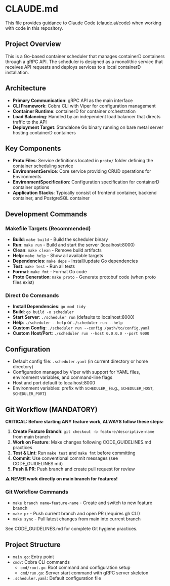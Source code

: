 # CLAUDE.md

This file provides guidance to Claude Code (claude.ai/code) when working with code in this repository.

## Project Overview

This is a Go-based container scheduler that manages containerD containers through a gRPC API. The scheduler is designed as a monolithic service that receives API requests and deploys services to a local containerD installation.

## Architecture

- **Primary Communication**: gRPC API as the main interface
- **CLI Framework**: Cobra CLI with Viper for configuration management
- **Container Runtime**: containerD for container orchestration
- **Load Balancing**: Handled by an independent load balancer that directs traffic to the API
- **Deployment Target**: Standalone Go binary running on bare metal server hosting containerD containers

## Key Components

- **Proto Files**: Service definitions located in `proto/` folder defining the container scheduling service
- **EnvironmentService**: Core service providing CRUD operations for Environments
- **EnvironmentSpecification**: Configuration specification for containerD container options
- **Application Stacks**: Typically consist of frontend container, backend container, and PostgreSQL container

## Development Commands

### Makefile Targets (Recommended)
- **Build**: `make build` - Build the scheduler binary
- **Run**: `make run` - Build and start the server (localhost:8000)
- **Clean**: `make clean` - Remove build artifacts
- **Help**: `make help` - Show all available targets
- **Dependencies**: `make deps` - Install/update Go dependencies
- **Test**: `make test` - Run all tests
- **Format**: `make fmt` - Format Go code
- **Proto Generation**: `make proto` - Generate protobuf code (when proto files exist)

### Direct Go Commands
- **Install Dependencies**: `go mod tidy`
- **Build**: `go build -o scheduler`
- **Start Server**: `./scheduler run` (defaults to localhost:8000)
- **Help**: `./scheduler --help` or `./scheduler run --help`
- **Custom Config**: `./scheduler run --config /path/to/config.yaml`
- **Custom Host/Port**: `./scheduler run --host 0.0.0.0 --port 9000`

## Configuration

- Default config file: `.scheduler.yaml` (in current directory or home directory)
- Configuration managed by Viper with support for YAML files, environment variables, and command-line flags
- Host and port default to localhost:8000
- Environment variables: prefix with `SCHEDULER_` (e.g., `SCHEDULER_HOST`, `SCHEDULER_PORT`)

## Git Workflow (MANDATORY)

**CRITICAL: Before starting ANY feature work, ALWAYS follow these steps:**

1. **Create Feature Branch**: `git checkout -b feature/descriptive-name` from main branch
2. **Work on Feature**: Make changes following CODE_GUIDELINES.md practices  
3. **Test & Lint**: Run `make test` and `make fmt` before committing
4. **Commit**: Use conventional commit messages (see CODE_GUIDELINES.md)
5. **Push & PR**: Push branch and create pull request for review

**⚠️ NEVER work directly on main branch for features!**

### Git Workflow Commands
- `make branch name=feature-name` - Create and switch to new feature branch
- `make pr` - Push current branch and open PR (requires gh CLI)
- `make sync` - Pull latest changes from main into current branch

See CODE_GUIDELINES.md for complete Git hygiene practices.

## Project Structure

- `main.go`: Entry point
- `cmd/`: Cobra CLI commands
  - `cmd/root.go`: Root command and configuration setup
  - `cmd/run.go`: Server start command with gRPC server skeleton
- `.scheduler.yaml`: Default configuration file